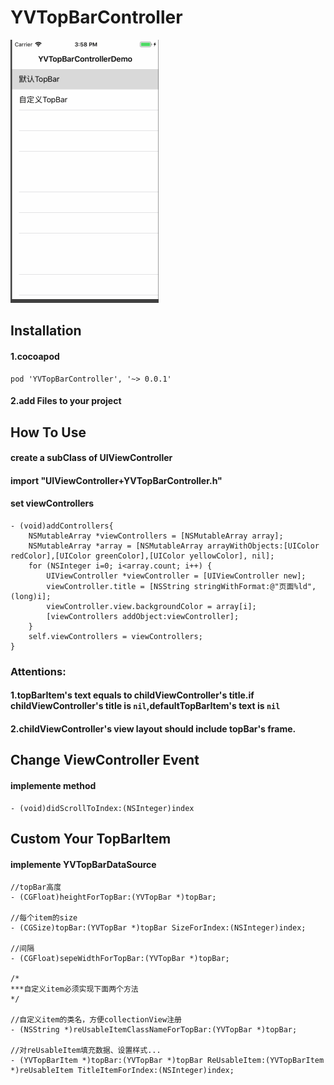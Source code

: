 # YVTopBarController

![quickLook](https://github.com/zhuxian022/YVTopBarController/blob/master/view.gif?raw=true)

## Installation
#### 1.cocoapod 
```Object-C
pod 'YVTopBarController', '~> 0.0.1'
```

#### 2.add Files to your project

## How To Use
#### create a subClass of UIViewController
#### import "UIViewController+YVTopBarController.h"
#### set viewControllers
```Object-C
- (void)addControllers{
    NSMutableArray *viewControllers = [NSMutableArray array];
    NSMutableArray *array = [NSMutableArray arrayWithObjects:[UIColor redColor],[UIColor greenColor],[UIColor yellowColor], nil];
    for (NSInteger i=0; i<array.count; i++) {
        UIViewController *viewController = [UIViewController new];
        viewController.title = [NSString stringWithFormat:@"页面%ld",(long)i];
        viewController.view.backgroundColor = array[i];
        [viewControllers addObject:viewController];
    }
    self.viewControllers = viewControllers;
}
```

### Attentions:
#### 1.topBarItem's text equals to childViewController's title.if childViewController's title is `nil`,defaultTopBarItem's text is `nil`
#### 2.childViewController's view layout should include topBar's frame.

## Change ViewController Event
#### implemente method 
```Object-C
- (void)didScrollToIndex:(NSInteger)index    
```

## Custom Your TopBarItem
#### implemente YVTopBarDataSource
```Object-C
//topBar高度
- (CGFloat)heightForTopBar:(YVTopBar *)topBar;

//每个item的size
- (CGSize)topBar:(YVTopBar *)topBar SizeForIndex:(NSInteger)index;

//间隔
- (CGFloat)sepeWidthForTopBar:(YVTopBar *)topBar;

/*
***自定义item必须实现下面两个方法
*/

//自定义item的类名，方便collectionView注册
- (NSString *)reUsableItemClassNameForTopBar:(YVTopBar *)topBar;

//对reUsableItem填充数据、设置样式...
- (YVTopBarItem *)topBar:(YVTopBar *)topBar ReUsableItem:(YVTopBarItem *)reUsableItem TitleItemForIndex:(NSInteger)index;    
```

